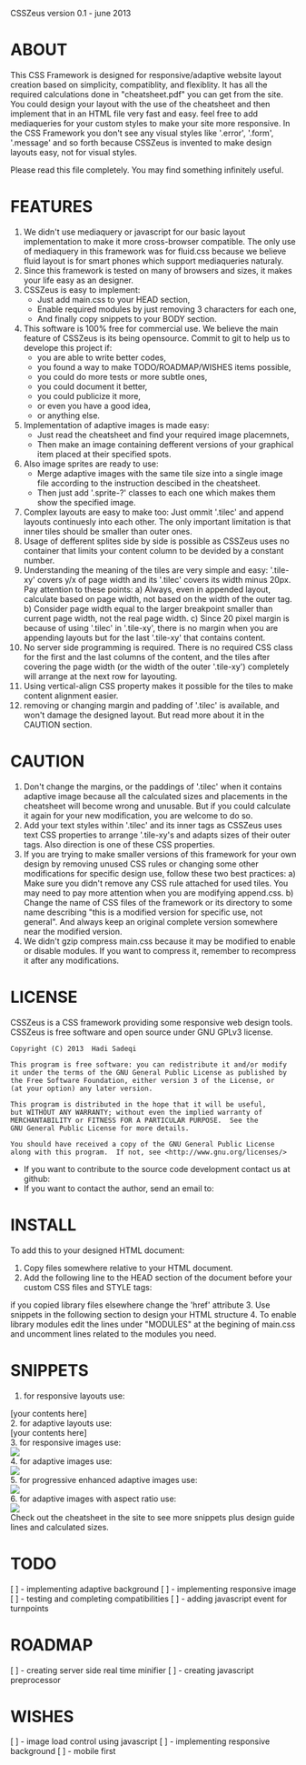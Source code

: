 CSSZeus version 0.1 - june 2013

ABOUT
========================================================================
This CSS Framework is designed for responsive/adaptive website layout
creation based on simplicity, compatiblity, and flexiblity. It has all
the required calculations done in "cheatsheet.pdf" you can get from the
site. You could design your layout with the use of the cheatsheet and
then implement that in an HTML file very fast and easy. feel free to add
mediaqueries for your custom styles to make your site more responsive.
In the CSS Framework you don't see any visual styles like '.error',
'.form', '.message' and so forth because CSSZeus is invented to make
design layouts easy, not for visual styles.

Please read this file completely. You may find something infinitely
useful.

FEATURES
========================================================================
1. We didn't use mediaquery or javascript for our basic layout
  implementation to make it more cross-browser compatible. The only use
  of mediaquery in this framework was for fluid.css because we believe
  fluid layout is for smart phones which support mediaqueries naturaly.
2. Since this framework is tested on many of browsers and sizes, it
  makes your life easy as an designer.
3. CSSZeus is easy to implement:
    - Just add main.css to your HEAD section,
    - Enable required modules by just removing 3 characters for each
      one,
    - And finally copy snippets to your BODY section.
4. This software is 100% free for commercial use. We believe the main
  feature of CSSZeus is its being opensource. Commit to git to help us
  to develope this project if:
    - you are able to write better codes,
    - you found a way to make TODO/ROADMAP/WISHES items possible,
    - you could do more tests or more subtle ones,
    - you could document it better,
    - you could publicize it more,
    - or even you have a good idea,
    - or anything else.
5. Implementation of adaptive images is made easy:
    - Just read the cheatsheet and find your required image placemnets,
    - Then make an image containing defferent versions of your graphical
      item placed at their specified spots.
6. Also image sprites are ready to use:
    - Merge adaptive images with the same tile size into a single image
      file according to the instruction descibed in the cheatsheet.
    - Then just add '.sprite-?' classes to each one which makes them
      show the specified image.
7. Complex layouts are easy to make too: Just ommit '.tilec' and append
  layouts continuesly into each other. The only important limitation is
  that inner tiles should be smaller than outer ones.
8. Usage of defferent splites side by side is possible as CSSZeus
  uses no container that limits your content column to be devided by
  a constant number.
9. Understanding the meaning of the tiles are very simple and easy:
  '.tile-xy' covers y/x of page width and its '.tilec' covers its width
  minus 20px. Pay attention to these points:
    a) Always, even in appended layout, calculate based on page width,
      not based on the width of the outer tag.
    b) Consider page width equal to the larger breakpoint smaller than
      current page width, not the real page width.
    c) Since 20 pixel margin is because of using '.tilec' in '.tile-xy',
      there is no margin when you are appending layouts but for the last
      '.tile-xy' that contains content.
10. No server side programming is required. There is no required CSS
  class for the first and the last columns of the content, and the tiles
  after covering the page width (or the width of the outer '.tile-xy')
  completely will arrange at the next row for layouting.
11. Using vertical-align CSS property makes it possible for the tiles to
  make content alignment easier.
12. removing or changing margin and padding of '.tilec' is available,
  and won't damage the designed layout. But read more about it in the
  CAUTION section.

CAUTION
========================================================================
1. Don't change the margins, or the paddings of '.tilec' when it
  contains adaptive image because all the calculated sizes and
  placements in the cheatsheet will become wrong and unusable. But if
  you could calculate it again for your new modification, you are
  welcome to do so.
2. Add your text styles within '.tilec' and its inner tags as
  CSSZeus uses text CSS properties to arrange '.tile-xy's and adapts
  sizes of their outer tags. Also direction is one of these CSS
  properties.
3. If you are trying to make smaller versions of this framework for your
  own design by removing unused CSS rules or changing some other
  modifications for specific design use, follow these two best
  practices:
    a) Make sure you didn't remove any CSS rule attached for used tiles.
      You may need to pay more attention when you are modifying
      append.css.
    b) Change the name of CSS files of the framework or its directory
      to some name describing "this is a modified version for specific
      use, not general". And always keep an original complete version
      somewhere near the modified version.
4. We didn't gzip compress main.css because it may be modified to
  enable or disable modules. If you want to compress it, remember to
  recompress it after any modifications.

LICENSE
========================================================================
  CSSZeus is a CSS framework providing some responsive web design tools.
  CSSZeus is free software and open source under GNU GPLv3 license.

    Copyright (C) 2013  Hadi Sadeqi

    This program is free software: you can redistribute it and/or modify
    it under the terms of the GNU General Public License as published by
    the Free Software Foundation, either version 3 of the License, or
    (at your option) any later version.

    This program is distributed in the hope that it will be useful,
    but WITHOUT ANY WARRANTY; without even the implied warranty of
    MERCHANTABILITY or FITNESS FOR A PARTICULAR PURPOSE.  See the
    GNU General Public License for more details.

    You should have received a copy of the GNU General Public License
    along with this program.  If not, see <http://www.gnu.org/licenses/>
  
  * If you want to contribute to the source code development contact us
  at github: 
  * If you want to contact the author, send an email to: 

INSTALL
========================================================================
To add this to your designed HTML document:
1. Copy files somewhere relative to your HTML document.
2. Add the following line to the HEAD section of the document before
  your custom CSS files and STYLE tags:
    <link rel="stylesheet" type="text/css" href="main.css"/>
  if you copied library files elsewhere change the 'href' attribute
3. Use snippets in the following section to design your HTML structure
4. To enable library modules edit the lines under "MODULES" at the
  begining of main.css and uncomment lines related to the modules you
  need.

SNIPPETS
========================================================================
1. for responsive layouts use:
  <body>
    <div class="tile-??">
      <div class="tilec">[your contents here]</div>
    </div>
  </body>
2. for adaptive layouts use:
  <body>
    <div class=”adaptive”>
      <div id="wrapper">
        <div id="adaptor">
          <a></a><b></b><b></b><b></b><b></b><b></b><a></a>
        </div>
        <div id="tiles">
          <div class="tile-??">
            <div class="tilec">
            [your contents here]
            </div>
          </div>
        </div>
      </div>
    </div>
  </body>
3. for responsive images use:
  <div class=”tile-??”>
    <div class=”tilec rspimg”>
      <img src=”[your image path here]”/>
    </div>
  </div>
4. for adaptive images use:
  <div class=”tile-??”>
    <div class=”tilec adpimg”><img src=”[your image path here]”/></div>
  </div>
5. for progressive enhanced adaptive images use:
  <div class=”tile-??”>
    <div class=”tilec adpimg vertical-??”
        style=”height: [your used height here];”>
      <img src=”[your image path here]”/>
    </div>
  </div>
6. for adaptive images with aspect ratio use:
  <div class=”tile-??”>
    <div class=”tilec adpimg (vartical|horizontal)-??”>
      <img src=”[your image path here]”/>
      <div class=”height-fix”></div>
    </div>
  </div>
Check out the cheatsheet in the site to see more snippets plus design
guide lines and calculated sizes.

TODO
========================================================================
[ ] - implementing adaptive background
[ ] - implementing responsive image
[ ] - testing and completing compatibilities
[ ] - adding javascript event for turnpoints

ROADMAP
========================================================================
[ ] - creating server side real time minifier
[ ] - creating javascript preprocessor

WISHES
========================================================================
[ ] - image load control using javascript
[ ] - implementing responsive background
[ ] - mobile first
